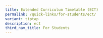 ```yaml
---
title: Extended Curriculum Timetable (ECT)
permalink: /quick-links/for-students/ect/
variant: tiptap
description: ect
third_nav_title: For Students
---
```

